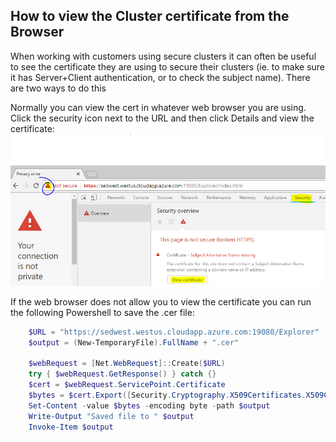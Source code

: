 ## How to view the Cluster certificate from the Browser

When working with customers using secure clusters it can often be useful to see the certificate they are using to secure their clusters (ie. to make sure it has Server+Client authentication, or to check the subject name).  There are two ways to do this

Normally you can view the cert in whatever web browser you are using.  Click the security icon next to the URL and then click Details and view the certificate:
![View Certificate in Browser](../media/viewcert_image001.png)



If the web browser does not allow you to view the certificate you can run the following Powershell to save the .cer file:

```PowerShell
	$URL = "https://sedwest.westus.cloudapp.azure.com:19080/Explorer"
	$output = (New-TemporaryFile).FullName + ".cer"
	
	$webRequest = [Net.WebRequest]::Create($URL)
	try { $webRequest.GetResponse() } catch {}
	$cert = $webRequest.ServicePoint.Certificate
	$bytes = $cert.Export([Security.Cryptography.X509Certificates.X509ContentType]::Cert)
	Set-Content -value $bytes -encoding byte -path $output
	Write-Output "Saved file to " $output
	Invoke-Item $output
```



